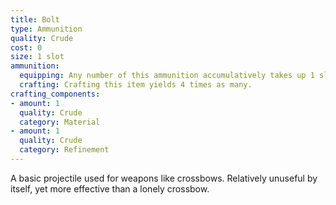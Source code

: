 ```yaml
---
title: Bolt
type: Ammunition
quality: Crude
cost: 0
size: 1 slot
ammunition:
  equipping: Any number of this ammunition accumulatively takes up 1 slot. It can be equipped into a creature's back slot or waist slot.
  crafting: Crafting this item yields 4 times as many.
crafting_components:
- amount: 1
  quality: Crude
  category: Material
- amount: 1
  quality: Crude
  category: Refinement
---
```

A basic projectile used for weapons like crossbows. Relatively unuseful by itself, yet more effective than a lonely crossbow.